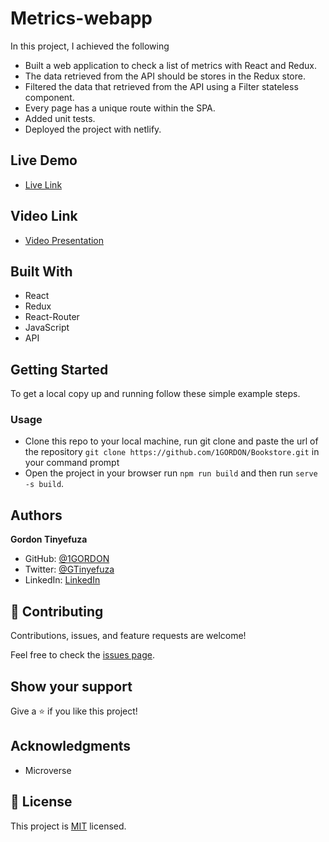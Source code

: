 # Metrics-webapp

In this project, I achieved the following

- Built a web application to check a list of metrics with React and Redux.
- The data retrieved from the API should be stores in the Redux store.
- Filtered the data that retrieved from the API using a Filter stateless component.
- Every page has a unique route within the SPA.
- Added unit tests.
- Deployed the project with netlify.

## Live Demo

- [Live Link](https://bookstore-style.netlify.app/)
 
## Video Link

- [Video Presentation](https://loom.com/share/8e445dc8a5474aa981d9a26d58cbabba)

## Built With

- React
- Redux
- React-Router
- JavaScript
- API

## Getting Started

To get a local copy up and running follow these simple example steps.

### Usage

- Clone this repo to your local machine, run git clone and paste the url of the repository
  `git clone https://github.com/1GORDON/Bookstore.git` in your command prompt
- Open the project in your browser run `npm run build` and then run `serve -s build`.

## Authors

**Gordon Tinyefuza**

- GitHub: [@1GORDON](https://github.com/1GORDON)
- Twitter: [@GTinyefuza](https://twitter.com/Tinyefuza)
- LinkedIn: [LinkedIn](www.linkedin.com/in/tinyefuza-gordon-935747213)

## 🤝 Contributing

Contributions, issues, and feature requests are welcome!

Feel free to check the [issues page](https://github.com/1GORDON/gitflow/issues).

## Show your support

Give a ⭐️ if you like this project!

## Acknowledgments

- Microverse

## 📝 License

This project is [MIT](./MIT.md) licensed.
